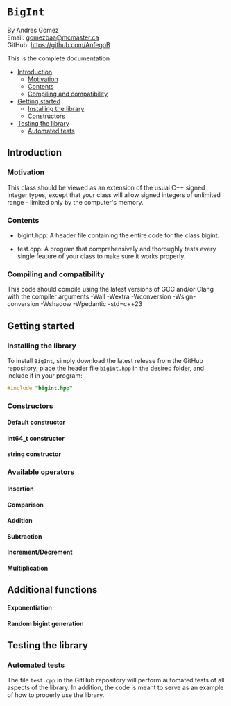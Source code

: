 # `BigInt`

By Andres Gomez\
Email: <gomezbaa@mcmaster.ca>\
GitHub: <https://github.com/AnfegoB>

This is the complete documentation

* [Introduction](#introduction)
    * [Motivation](#motivation)
    * [Contents](#Contents)
    * [Compiling and compatibility](#compiling-and-compatibility)
* [Getting started](#getting-started)
    * [Installing the library](#installing-the-library)
    * [Constructors](#constructors)
* [Testing the library](#testing-the-library)
    * [Automated tests](#automated-tests)


## Introduction

### Motivation

This class should be viewed as an extension of the usual C++ signed integer types, except that your class will allow signed integers of unlimited range - limited only by the computer's memory.

### Contents

* bigint.hpp: A header file containing the entire code for the class bigint. 

* test.cpp:  A program that comprehensively and thoroughly tests every single feature of your class to make sure it works properly.

### Compiling and compatibility
 This code should compile using the latest versions of GCC and/or Clang with the compiler arguments -Wall -Wextra -Wconversion -Wsign-conversion -Wshadow -Wpedantic -std=c++23

 ## Getting started

### Installing the library

To install `BigInt`, simply download the latest release from the GitHub repository, place the header file `bigint.hpp` in the desired folder, and include it in your program:

```cpp
#include "bigint.hpp"
```
### Constructors

#### Default constructor

#### int64_t constructor

#### string constructor

### Available operators

#### Insertion

#### Comparison

#### Addition

#### Subtraction

#### Increment/Decrement 

#### Multiplication

## Additional functions

#### Exponentiation

#### Random bigint generation

## Testing the library

### Automated tests

The file `test.cpp` in the GitHub repository will perform automated tests of all aspects of the library. In addition, the code is meant to serve as an example of how to properly use the library.
